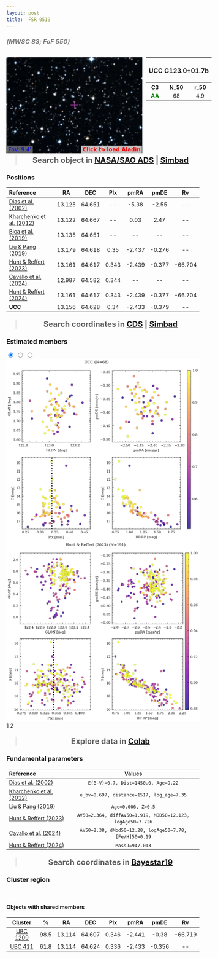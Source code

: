 ```yaml
---
layout: post
title:  FSR 0519
---
```

<h3><span style="color: #808080;"><i>(MWSC 83; FoF 550)</i></span></h3><div style="display: flex; justify-content: space-between; width:720px;height:250px">
<div style="text-align: center;">

<!-- Static image + data attributes for FOV and target -->
<img id="aladin_img"
     data-umami-event="aladin_load"
     src="https://raw.githubusercontent.com/ucc23/Q2P/main/plots/aladin/fsr0519.webp"
     alt="Click to load Aladin Lite" 
     style="width:355px;height:250px; cursor: pointer;"
     data-fov="0.163" 
     data-target="13.156 64.628"/>
<!-- Div to contain Aladin Lite viewer -->
<div id="aladin-lite-div" style="width:355px;height:250px;display:none;"></div>
<!-- Aladin Lite script (will be loaded after the image is clicked) -->
<script src="{{ site.baseurl }}/scripts/aladin_load.js"></script>

</div>
<!-- Left block -->

<table style="width:355px;height:250px;">
  <!-- Row 1 (title) -->
  <tr>
    <td colspan="5"><h3>UCC G123.0+01.7b</h3></td>
  </tr>
  <!-- Row 2 -->
  <tr>
    <th style="text-align: center;"><a href="https://ucc.ar/faq#what-is-the-c3-parameter" title="Combined class">C3</a></th>
    <th style="text-align: center;"><div title="Stars with membership probability >50%">N_50</div></th>
    <th style="text-align: center;"><div title="Radius that contains half the members [arcmin]">r_50</div></th>
  </tr>
  <!-- Row 3 -->
  <tr>
    <td style="text-align: center;"><span style="color: green; font-weight: bold;">A</span><span style="color: green; font-weight: bold;">A</span></td>
    <td style="text-align: center;">68</td>
    <td style="text-align: center;">4.9</td>
  </tr>
</table>
</div>

> <p style="text-align:center; font-weight: bold; font-size:20px">Search object in <a data-umami-event="nasa_search" href="https://ui.adsabs.harvard.edu/search/q=%20collection%3Aastronomy%20body%3A%22FSR%200519%22&sort=date%20desc%2C%20bibcode%20desc&p_=0" target="_blank">NASA/SAO ADS</a> | <a data-umami-event="simbad_search" href="https://simbad.cds.unistra.fr/simbad/sim-id-refs?Ident=fsr0519" target="_blank">Simbad</a></p>


### Positions

| Reference    | RA    | DEC   | Plx  | pmRA  | pmDE   |  Rv  |
| :---         | :---: | :---: | :---: | :---: | :---: | :---: |
|[Dias et al. (2002)](https://ui.adsabs.harvard.edu/abs/2002A%26A...389..871D) | 13.125 | 64.651 | -- | -5.38 | -2.55 | -- |
|[Kharchenko et al. (2012)](https://ui.adsabs.harvard.edu/abs/2012A%26A...543A.156K) | 13.122 | 64.667 | -- | 0.03 | 2.47 | -- |
|[Bica et al. (2019)](https://ui.adsabs.harvard.edu/abs/2019AJ....157...12B) | 13.135 | 64.651 | -- | -- | -- | -- |
|[Liu & Pang (2019)](https://ui.adsabs.harvard.edu/abs/2019ApJS..245...32L) | 13.179 | 64.618 | 0.35 | -2.437 | -0.276 | -- |
|[Hunt & Reffert (2023)](https://ui.adsabs.harvard.edu/abs/2023A%26A...673A.114H) | 13.161 | 64.617 | 0.343 | -2.439 | -0.377 | -66.704 |
|[Cavallo et al. (2024)](https://ui.adsabs.harvard.edu/abs/2024AJ....167...12C) | 12.987 | 64.582 | 0.344 | -- | -- | -- |
|[Hunt & Reffert (2024)](https://ui.adsabs.harvard.edu/abs/2024A%26A...686A..42H) | 13.161 | 64.617 | 0.343 | -2.439 | -0.377 | -66.704 |
| **UCC** |13.156 | 64.628 | 0.34 | -2.433 | -0.379 | -- |

> <p style="text-align:center; font-weight: bold; font-size:20px">Search coordinates in <a data-umami-event="cds_coord_search" href="https://cdsportal.u-strasbg.fr/?target=13.156,+64.628" target="_blank">CDS</a> | <a data-umami-event="simbad_coord_search" href="https://simbad.cds.unistra.fr/mobile/object_list.html?coord=13.156%2064.628&output=json&radius=5&userEntry=fsr0519" target="_blank">Simbad</a></p>

### Estimated members

<div class="carousel">
<input type="radio" name="radio-btn" id="slide1" checked>
<input type="radio" name="radio-btn" id="slide1">
<input type="radio" name="radio-btn" id="slide2">
<div class="slides">
<div class="slide">
<a href="https://raw.githubusercontent.com/ucc23/Q2P/main/plots/UCC/fsr0519.webp" target="_blank">
<img src="https://raw.githubusercontent.com/ucc23/Q2P/main/plots/UCC/fsr0519.webp" alt="FSR 0519 UCC">
</a>
</div>
<div class="slide">
<a href="https://raw.githubusercontent.com/ucc23/Q2P/main/plots/HUNT23/fsr0519.webp" target="_blank">
<img src="https://raw.githubusercontent.com/ucc23/Q2P/main/plots/HUNT23/fsr0519.webp" alt="FSR 0519 HUNT23">
</a>
</div>
</div>
<div class="indicators">
<label for="slide1">1</label>
<label for="slide2">2</label>
</div>
</div>


> <p style="text-align:center; font-weight: bold; font-size:20px">Explore data in <a data-umami-event="colab" href="https://colab.research.google.com/github/ucc23/ucc/blob/main/assets/notebook.ipynb" target="_blank">Colab</a></p>


### Fundamental parameters

| Reference |  Values |
| :---      |  :---:  |
| [Dias et al. (2002)](https://ui.adsabs.harvard.edu/abs/2002A%26A...389..871D) | `E(B-V)=0.7, Dist=1450.0, Age=9.22` |
| [Kharchenko et al. (2012)](https://ui.adsabs.harvard.edu/abs/2012A%26A...543A.156K) | `e_bv=0.697, distance=1517, log_age=7.35` |
| [Liu & Pang (2019)](https://ui.adsabs.harvard.edu/abs/2019ApJS..245...32L) | `Age=0.006, Z=0.5` |
| [Hunt & Reffert (2023)](https://ui.adsabs.harvard.edu/abs/2023A%26A...673A.114H) | `AV50=2.364, diffAV50=1.919, MOD50=12.123, logAge50=7.726` |
| [Cavallo et al. (2024)](https://ui.adsabs.harvard.edu/abs/2024AJ....167...12C) | `AV50=2.38, dMod50=12.28, logAge50=7.78, [Fe/H]50=0.19` |
| [Hunt & Reffert (2024)](https://ui.adsabs.harvard.edu/abs/2024A%26A...686A..42H) | `MassJ=947.013` |

> <p style="text-align:center; font-weight: bold; font-size:20px">Search coordinates in <a data-umami-event="bayestar" href="http://argonaut.skymaps.info/query?lon=123.059%20&lat=1.757&coordsys=gal&mapname=bayestar2019" target="_blank">Bayestar19</a></p>


### Cluster region

<html lang="en">
  <body>
    <center>
    <div id="plot-params"
         data-oc-name="fsr0519"
         data-ra-center="13.14"
         data-dec-center="64.65"
         data-rad-deg="4.9"
         data-plx="0.34">
    </div>
    <div id="plot-container">
        <div id="plot"></div>
    </div>
    <script defer type="module" src="{{ site.baseurl }}/scripts/radec_scatter.js"></script>
    </center>
  </body>
</html>
<br>


#### Objects with shared members

| Cluster | <span title="Percentage of members that this OC shares with the ones listed">%</span>   | RA   | DEC   | Plx   | pmRA  | pmDE  | Rv    |
| :---:   | :-: |:---: | :---: | :---: | :---: | :---: | :---: |
|[UBC 1209](/_clusters/ubc1209/)| 98.5 | 13.114 | 64.607 | 0.346 | -2.441 | -0.38 | -66.719 |
|[UBC 411](/_clusters/ubc411/)| 61.8 | 13.114 | 64.624 | 0.336 | -2.433 | -0.356 | -- |
